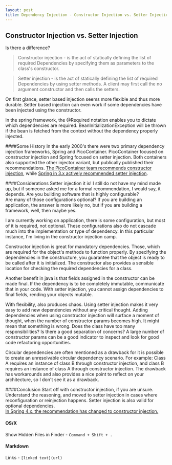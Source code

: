 ```yaml
---
layout: post
title: Dependency Injection - Constructor Injection vs. Setter Injection
---
```


## Constructor Injection vs. Setter Injection
Is there a difference? 

> Constructor injection - is the act of statically defining the list of 
required Dependencies by specifying them as parameters to the class's constructor. 

> Setter injection -  is the act of statically defining the list of 
required Dependencies by using setter methods. A client may first call the no 
argument constructor and then calls the setters.

On first glance, setter based injection seems more flexible and thus more durable.
Setter based injection can even work if some dependencies have been injected using
the constructor.  

In the spring framework, the @Required notation enables you to dictate which dependencies are
required.  BeanInitializationException will be thrown if the bean is fetched from the context
without the dependency properly injected.


####Some History
In the early 2000's there were two primary dependency injection frameworks, Spring and PicoContainer.
PicoContainer focused on constructor injection and Spring focused on setter injection.  Both containers
also supported the other injector variant, but publically published their recommendations. 
[The PicoContainer team recommends constructor injection](http://picocontainer.com/setter-injection.html), 
while [Spring in 3.x actively recommended setter injection](https://docs.spring.io/spring/docs/3.1.x/spring-framework-reference/html/beans.html#d0e2778).


####Considerations
Setter injection it is!  I still do not have my mind made up, but if someone asked me for a formal
recommendation, I would say, it depends.  Are you building software that is highly configurable?  
Are many of those configurations optional?  If you are building an application, the answer is more 
likely no, but if you are building a framework, well, then maybe yes.  

I am currently working on application, there is some configuration, but most of it is required, not 
optional.  These configurations also do not cascade much into the implementation or type
of dependency. In this particular instance, I'm living in the constructor injection camp.  

Constructor injection is great for mandatory dependencies.  Those, which are required for the object's
methods to function properly.  By specifying the dependencies in the constructure, you guarantee 
that the object is ready to be called after it is initialized.  The constructor also provides a sensible 
location for checking the required dependencies for a class.  

Another benefit in java is that fields assigned in the constructor can be made final.  If the dependency
is to be completely immutable, communicate that in your code.  With setter injection, you cannot assign
dependencies to final fields, rending your objects mutable. 

With flexibility, also produces chaos.  Using setter injection makes it very easy to add new 
dependencies without any critical thought.  Adding dependencies when using constructor injection will
surface a moment of thought, when the number of constructor params becomes high.  It might mean that
something is wrong.  Does the class have too many responsibilities?  Is there a good separation of 
concerns?  A large number of constructor params can be a good indicator to inspect and look for good
code refactoring opportunities.  

Circular dependencies are often mentioned as a drawback for it is possible to create an unresolvable 
circular dependency scenario.
For example: Class A requires an instance of class B through constructor injection, and class B requires 
an instance of class A through constructor injection.  The drawback has workarounds and also provides
a nice point to reflect on your architecture, so I don't see it as a drawback.  


####Conclusion
Start off with constructor injection, if you are unsure.  Understand the reasoning, and moved to setter
injection in cases where reconfiguration or reinjection happens.  Setter injection is also valid for
optional dependencies.  
[In Spring 4.x, the recommendation has changed to constructor injection.](https://docs.spring.io/spring/docs/4.2.x/spring-framework-reference/html/beans.html#beans-setter-injection)
     








#### OS/X
Show Hidden Files in Finder - `Command + Shift + .`

#### Markdown

Links - `[linked text](url)`